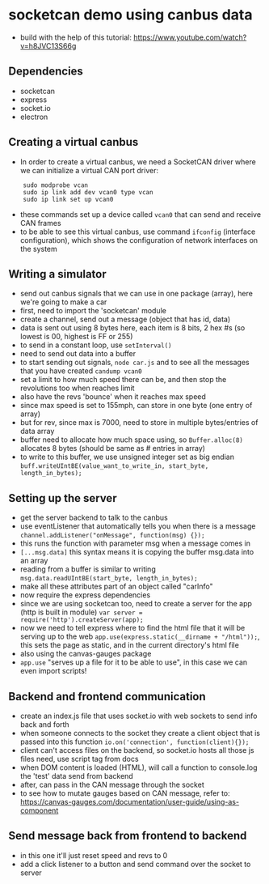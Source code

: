 # socketcan demo using canbus data
- build with the help of this tutorial: https://www.youtube.com/watch?v=h8JVC13S66g 

## Dependencies
- socketcan
- express
- socket.io
- electron

## Creating a virtual canbus
- In order to create a virtual canbus, we need a SocketCAN driver where we can initialize a virtual CAN port driver:
```
    sudo modprobe vcan
    sudo ip link add dev vcan0 type vcan
    sudo ip link set up vcan0
```
- these commands set up a device called ```vcan0``` that can send and receive CAN frames
- to be able to see this virtual canbus, use command ```ifconfig``` (interface configuration), which shows the configuration of network interfaces on the system

## Writing a simulator
- send out canbus signals that we can use in one package (array), here we're going to make a car
- first, need to import the 'socketcan' module
- create a channel, send out a message (object that has id, data)
- data is sent out using 8 bytes here, each item is 8 bits, 2 hex #s (so lowest is 00, highest is FF or 255)
- to send in a constant loop, use ```setInterval()```
- need to send out data into a buffer
- to start sending out signals, ```node car.js``` and to see all the messages that you have created
```candump vcan0```
- set a limit to how much speed there can be, and then stop the revolutions too when reaches limit
- also have the revs 'bounce' when it reaches max speed
- since max speed is set to 155mph, can store in one byte (one entry of array)
- but for rev, since max is 7000, need to store in multiple bytes/entries of data array
- buffer need to allocate how much space using, so ```Buffer.alloc(8)``` allocates 8 bytes (should be same as # entries in array)
- to write to this buffer, we use unsigned integer set as big endian
```buff.writeUIntBE(value_want_to_write_in, start_byte, length_in_bytes);```

## Setting up the server
- get the server backend to talk to the canbus
- use eventListener that automatically tells you when there is a message
```channel.addListener("onMessage", function(msg) {});```
- this runs the function with parameter msg when a message comes in
- ```[...msg.data]``` this syntax means it is copying the buffer msg.data into an array
- reading from a buffer is similar to writing ```msg.data.readUIntBE(start_byte, length_in_bytes);```
- make all these attributes part of an object called "carInfo"
- now require the express dependencies
- since we are using socketcan too, need to create a server for the app (http is built in module)
```var server = require('http').createServer(app);```
- now we need to tell express where to find the html file that it will be serving up to the web
```app.use(express.static(__dirname + "/html"));```, this sets the page as static, and in the current directory's html file
- also using the canvas-gauges package
- ```app.use``` "serves up a file for it to be able to use", in this case we can even import scripts!

## Backend and frontend communication
- create an index.js file that uses socket.io with web sockets to send info back and forth
- when someone connects to the socket they create a client object that is passed into this function
```io.on('connection', function(client){});```
- client can't access files on the backend, so socket.io hosts all those js files need, use script tag from docs
- when DOM content is loaded (HTML), will call a function to console.log the 'test' data send from backend
- after, can pass in the CAN message through the socket
- to see how to mutate gauges based on CAN message, refer to: https://canvas-gauges.com/documentation/user-guide/using-as-component

## Send message back from frontend to backend
- in this one it'll just reset speed and revs to 0
- add a click listener to a button and send command over the socket to server